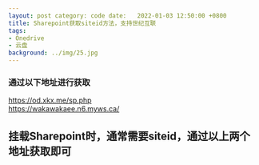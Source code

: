 ```yaml
---
layout: post category: code date:   2022-01-03 12:50:00 +0800
title: Sharepoint获取siteid方法，支持世纪互联
tags:
- Onedrive
- 云盘
background: ../img/25.jpg
---
```




### 通过以下地址进行获取<br>
https://od.xkx.me/sp.php<br>
https://wakawakaee.n6.myws.ca/

## 挂载Sharepoint时，通常需要siteid，通过以上两个地址获取即可



